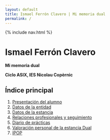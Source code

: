 ```yaml
---
layout: default
title: Ismael Ferrón Clavero | Mi memoria dual
permalink: /
---
```


{% include nav.html %}

# Ismael Ferrón Clavero

**Mi memoria dual**

**Ciclo ASIX, IES Nicolau Copèrnic**

## Índice principal

1. [Presentación del alumno](/presentacion/)  
2. [Datos de la entidad](/entidad/)  
3. [Datos de la estancia](/estancia/)  
4. [Relaciones profesionales y seguimiento](/relaciones/)  
5. [Diario de prácticas](/diario/)  
6. [Valoración personal de la estancia Dual](/valoracion/)  
7. [IPOP](/ipop/)




